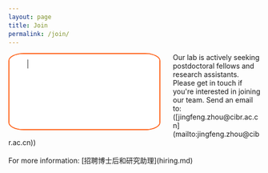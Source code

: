 ```yaml
---
layout: page
title: Join
permalink: /join/
---
```


<img align="left" width="300" style="margin-right:25px; border-radius: 10%; border: 2px solid #FF5E13;" src="/assets/join_us.gif" />
Our lab is actively seeking postdoctoral fellows and research assistants. Please get in touch if you're interested in joining our team. Send an email to:<br>
([jingfeng.zhou@cibr.ac.cn](mailto:jingfeng.zhou@cibr.ac.cn)) 
<br><br>
For more information: [招聘博士后和研究助理](hiring.md)
<br clear="left" />
